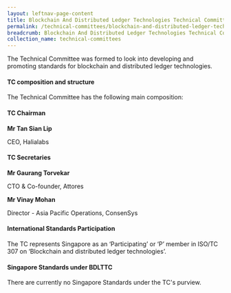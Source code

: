 ```yaml
---
layout: leftnav-page-content
title: Blockchain And Distributed Ledger Technologies Technical Committee
permalink: /technical-committees/blockchain-and-distributed-ledger-technologies-technical-committee/
breadcrumb: Blockchain And Distributed Ledger Technologies Technical Committee
collection_name: technical-committees
---
```


The Technical Committee was formed to look into developing and promoting standards for blockchain and distributed ledger technologies.

#### TC composition and structure
The Technical Committee has the following main composition:

#### TC Chairman

**Mr Tan Sian Lip**

CEO, Halialabs

#### TC Secretaries

**Mr Gaurang Torvekar**

CTO & Co-founder, Attores

**Mr Vinay Mohan**

Director - Asia Pacific Operations, ConsenSys


#### International Standards Participation
The TC represents Singapore as an ‘Participating’ or ‘P’ member in ISO/TC 307 on ‘Blockchain and distributed ledger technologies’.

#### Singapore Standards under BDLTTC
There are currently no Singapore Standards under the TC's purview.
